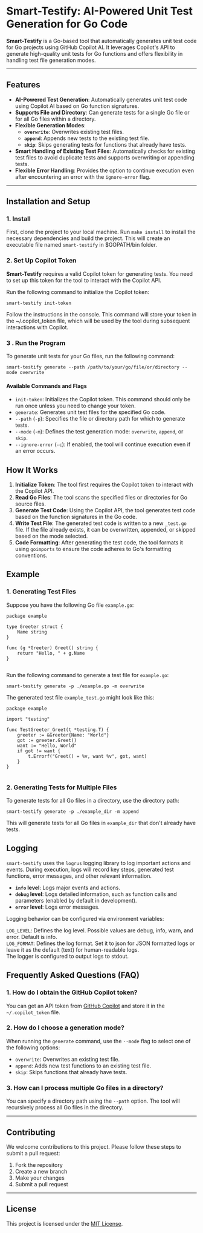

# Smart-Testify: AI-Powered Unit Test Generation for Go Code

**Smart-Testify** is a Go-based tool that automatically generates unit test code for Go projects using GitHub Copilot AI. It leverages Copilot's API to generate high-quality unit tests for Go functions and offers flexibility in handling test file generation modes.
    
---   
## Features

- **AI-Powered Test Generation**: Automatically generates unit test code using Copilot AI based on Go function signatures.
- **Supports File and Directory**: Can generate tests for a single Go file or for all Go files within a directory.
- **Flexible Generation Modes**:
  - **`overwrite`**: Overwrites existing test files.
  - **`append`**: Appends new tests to the existing test file.
  - **`skip`**: Skips generating tests for functions that already have tests.
- **Smart Handling of Existing Test Files**: Automatically checks for existing test files to avoid duplicate tests and supports overwriting or appending tests.
- **Flexible Error Handling**: Provides the option to continue execution even after encountering an error with the `ignore-error` flag.

---   
## Installation and Setup

### 1. Install

First, clone the project to your local machine. 
Run `make install` to install the necessary dependencies and build the project. This will create an executable file named `smart-testify` in $GOPATH/bin folder.

  
### 2. Set Up Copilot Token

**Smart-Testify** requires a valid Copilot token for generating tests. You need to set up this token for the tool to interact with the Copilot API.

Run the following command to initialize the Copilot token:
```  
smart-testify init-token  
```  
Follow the instructions in the console. This command will store your token in the ~/.copilot_token file, which will be used by the tool during subsequent interactions with Copilot.
### 3 . Run the Program
To generate unit tests for your Go files, run the following command:
```  
smart-testify generate --path /path/to/your/go/file/or/directory --mode overwrite  
```  
#### Available Commands and Flags

-   `init-token`: Initializes the Copilot token. This command should only be run once unless you need to change your token.
-   `generate`: Generates unit test files for the specified Go code.
-   `--path` (`-p`): Specifies the file or directory path for which to generate tests.
-   `--mode` (`-m`): Defines the test generation mode:  `overwrite`,  `append`, or  `skip`.
-   `--ignore-error` (`-c`): If enabled, the tool will continue execution even if an error occurs.

## How It Works

1.  **Initialize Token**: The tool first requires the Copilot token to interact with the Copilot API.
2.  **Read Go Files**: The tool scans the specified files or directories for Go source files.
3.  **Generate Test Code**: Using the Copilot API, the tool generates test code based on the function signatures in the Go code.
4.  **Write Test File**: The generated test code is written to a new  `_test.go` file. If the file already exists, it can be overwritten, appended, or skipped based on the mode selected.
5.  **Code Formatting**: After generating the test code, the tool formats it using  `goimports` to ensure the code adheres to Go's formatting conventions.
## Example

### 1. Generating Test Files

Suppose you have the following Go file  `example.go`:
```  
package example

type Greeter struct {
	Name string
}

func (g *Greeter) Greet() string {
	return "Hello, " + g.Name
}
  
```  
Run the following command to generate a test file for `example.go`:
```  
smart-testify generate -p ./example.go -m overwrite  
```  
The generated test file  `example_test.go` might look like this:
```  
package example

import "testing"

func TestGreeter_Greet(t *testing.T) {
	greeter := &Greeter{Name: "World"}
	got := greeter.Greet()
	want := "Hello, World"
	if got != want {
		t.Errorf("Greet() = %v, want %v", got, want)
	}
}
  
```  
### 2. Generating Tests for Multiple Files

To generate tests for all Go files in a directory, use the directory path:
```  
smart-testify generate -p ./example_dir -m append  
```  
This will generate tests for all Go files in  `example_dir` that don't already have tests.

## Logging

`smart-testify` uses the  `logrus` logging library to log important actions and events. During execution, logs will record key steps, generated test functions, error messages, and other relevant information.

-   **`info` level**: Logs major events and actions.
-   **`debug` level**: Logs detailed information, such as function calls and parameters (enabled by default in development).
-   **`error` level**: Logs error messages.

Logging behavior can be configured via environment variables:

`LOG_LEVEL`: Defines the log level. Possible values are debug, info, warn, and error. Default is info.  
`LOG_FORMAT`: Defines the log format. Set it to json for JSON formatted logs or leave it as the default (text) for human-readable logs.  
The logger is configured to output logs to stdout.
## Frequently Asked Questions (FAQ)

### 1.  **How do I obtain the GitHub Copilot token?**

You can get an API token from  [GitHub Copilot](https://github.com/copilot) and store it in the  `~/.copilot_token` file.

### 2.  **How do I choose a generation mode?**

When running the  `generate` command, use the  `--mode` flag to select one of the following options:

-   `overwrite`: Overwrites an existing test file.
-   `append`: Adds new test functions to an existing test file.
-   `skip`: Skips functions that already have tests.

### 3.  **How can I process multiple Go files in a directory?**

You can specify a directory path using the  `--path` option. The tool will recursively process all Go files in the directory.
  
---  
## Contributing

We welcome contributions to this project. Please follow these steps to submit a pull request:

1. Fork the repository
2. Create a new branch
3. Make your changes
4. Submit a pull request
---  
## License

This project is licensed under the [MIT License](https://opensource.org/licenses/MIT).